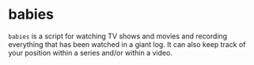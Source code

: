 # babies

`babies` is a script for watching TV shows and movies and recording everything that has been watched in a giant log.
It can also keep track of your position within a series and/or within a video.
